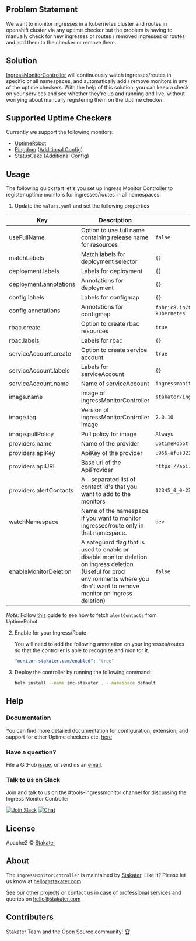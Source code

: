 ## Problem Statement

We want to monitor ingresses in a kubernetes cluster and routes in openshift cluster via any uptime checker but the problem is having to manually check for new ingresses or routes / removed ingresses or routes and add them to the checker or remove them.

## Solution

[IngressMonitorController](https://github.com/stakater/IngressMonitorController) will continuously watch ingresses/routes in specific or all namespaces, and automatically add / remove monitors in any of the uptime checkers. With the help of this solution, you can keep a check on your services and see whether they're up and running and live, without worrying about manually registering them on the Uptime checker.

## Supported Uptime Checkers

Currently we support the following monitors:

- [UptimeRobot](https://uptimerobot.com)
- [Pingdom](https://pingdom.com) ([Additional Config](https://github.com/stakater/IngressMonitorController/blob/master/docs/pingdom-configuration.md))
- [StatusCake](https://www.statuscake.com) ([Additional Config](https://github.com/stakater/IngressMonitorController/blob/master/docs/statuscake-configuration.md))

## Usage

The following quickstart let's you set up Ingress Monitor Controller to register uptime monitors for ingresses/routes in all namespaces:

1. Update the `values.yaml` and set the following properties

| Key                     | Description                                                               | Example                                  | Default Value                      |
|-------------------------|---------------------------------------------------------------------------|------------------------------------------|------------------------------------|
| useFullName             | Option to use full name containing release name for resources             | `false`                                  | `false`                            |
| matchLabels             | Match labels for deployment selector                                      | `{}`                                     | `{}`                               |
| deployment.labels       | Labels for deployment                                                     | `{}`                                     | `{}`                               |
| deployment.annotations  | Annotations for deployment                                                | `{}`                                     | `{}`                               |
| config.labels           | Labels for configmap                                                      | `{}`                                     | `{}`                               |
| config.annotations      | Annotations for configmap                                                 | `fabric8.io/target-platform: kubernetes` | `fabric8.io/target-platform: kubernetes` |
| rbac.create             | Option to create rbac resources                                           | `true`                                   | `true`                             |
| rbac.labels             | Labels for rbac                                                           | `{}`                                     | `{}`                               |
| serviceAccount.create   | Option to create service account                                          | `true`                                   | `true`                             |
| serviceAccount.labels   | Labels for serviceAccount                                                 | `{}`                                     | `{}`                               |
| serviceAccount.name     | Name of serviceAccount                                                    | `ingressmonitorcontroller`               | `ingressmonitorcontroller`         |
| image.name              | Image of ingressMonitorController                                         | `stakater/ingressmonitorcontroller`      | `stakater/ingressmonitorcontroller`|
| image.tag               | Version of ingressMonitorController Image                                 | `2.0.10`                                  | `2.0.10`                            |
| image.pullPolicy        | Pull policy for image                                                     | `Always`                                 | `Always`                           |
| providers.name          | Name of the provider                                                      | `UptimeRobot`                            | `Uptime`                      |
| providers.apiKey        | ApiKey of the provider                                                    | `u956-afus321g565fghr519`                | ``                     |
| providers.apiURL        | Base url of the ApiProvider                                               | `https://api.uptimerobot.com/v2/`        | `https://api.uptimerobot.com/v2/`  |
| providers.alertContacts | A `-` separated list of contact id's that you want to add to the monitors | `12345_0_0-23564_0_0`                    | `Default`              |
| watchNamespace          | Name of the namespace if you want to monitor ingresses/route only in that namespace. | `dev`                         | `""`                               |
| enableMonitorDeletion   | A safeguard flag that is used to enable or disable monitor deletion on ingress deletion (Useful for prod environments where you don't want to remove monitor on ingress deletion) | `false`               | `false`                |



  *Note:* Follow [this](https://github.com/stakater/IngressMonitorController/blob/master/docs/uptimerobot-configuration.md) guide to see how to fetch `alertContacts` from UptimeRobot.

2. Enable for your Ingress/Route

   You will need to add the following annotation on your ingresses/routes so that the controller is able to recognize and monitor it.

   ```yaml
   "monitor.stakater.com/enabled": "true"
   ```

3. Deploy the controller by running the following command:

   ```bash
   helm install --name imc-stakater . --namespace default
   ```

## Help

### Documentation
You can find more detailed documentation for configuration, extension, and support for other Uptime checkers etc. [here](https://github.com/stakater/IngressMonitorController/blob/master/docs/Deploying-to-Kubernetes.md)

### Have a question?
File a GitHub [issue](https://github.com/stakater/IngressMonitorController/issues), or send us an [email](mailto:hello@stakater.com).

### Talk to us on Slack
Join and talk to us on the #tools-ingressmonitor channel for discussing the Ingress Monitor Controller

[![Join Slack](https://stakater.github.io/README/stakater-join-slack-btn.png)](https://stakater-slack.herokuapp.com/)
[![Chat](https://stakater.github.io/README/stakater-chat-btn.png)](https://stakater.slack.com/messages/CA66MMYSE/)

## License

Apache2 © [Stakater](http://stakater.com)

## About

The `IngressMonitorController` is maintained by [Stakater][website]. Like it? Please let us know at <hello@stakater.com>

See [our other projects][community]
or contact us in case of professional services and queries on <hello@stakater.com>

  [website]: http://stakater.com/
  [community]: https://www.stakater.com/projects-overview.html

## Contributers

Stakater Team and the Open Source community! :trophy:
